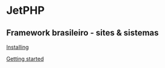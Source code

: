 # JetPHP
## Framework brasileiro - sites & sistemas

[Installing](#installing)

[Getting started](#getting-started)
